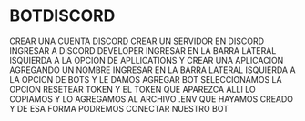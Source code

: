 # BOTDISCORD
CREAR UNA CUENTA DISCORD
CREAR UN SERVIDOR EN DISCORD
INGRESAR A DISCORD DEVELOPER
INGRESAR EN LA BARRA LATERAL ISQUIERDA A LA OPCION DE APLLICATIONS Y CREAR UNA APLICACION AGREGANDO UN NOMBRE
INGRESAR EN LA BARRA LATERAL ISQUIERDA A LA OPCION DE BOTS Y LE DAMOS AGREGAR BOT
SELECCIONAMOS LA OPCION RESETEAR TOKEN Y EL TOKEN QUE APAREZCA ALLI LO COPIAMOS Y LO AGREGAMOS AL ARCHIVO .ENV QUE HAYAMOS CREADO Y DE ESA FORMA PODREMOS CONECTAR NUESTRO BOT
